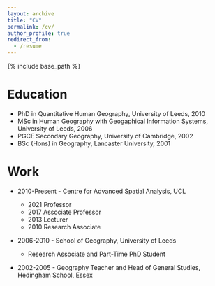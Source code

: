 ```yaml
---
layout: archive
title: "CV"
permalink: /cv/
author_profile: true
redirect_from:
  - /resume
---
```


{% include base_path %}

Education
======
* PhD in Quantitative Human Geography, University of Leeds, 2010
* MSc in Human Geography with Geogaphical Information Systems, University of Leeds, 2006
* PGCE Secondary Geography, University of Cambridge, 2002
* BSc (Hons) in Geography, Lancaster University, 2001

Work 
======
* 2010-Present - Centre for Advanced Spatial Analysis, UCL
  * 2021 Professor
  * 2017 Associate Professor
  * 2013 Lecturer
  * 2010 Research Associate

* 2006-2010 - School of Geography, University of Leeds
  * Research Associate and Part-Time PhD Student
  
* 2002-2005 - Geography Teacher and Head of General Studies, Hedingham School, Essex